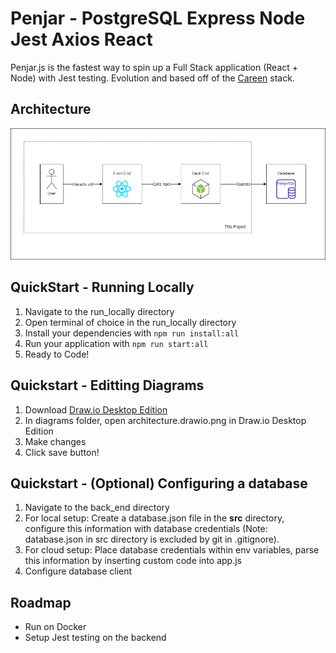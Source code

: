 # Penjar - PostgreSQL Express Node Jest Axios React

Penjar.js is the fastest way to spin up a Full Stack application (React + Node) with Jest testing. Evolution and based off of the [Careen](https://github.com/NguyenAndrew/careen) stack. 

## Architecture

![Architecture](diagrams/architecture.drawio.png)

## QuickStart - Running Locally
1. Navigate to the run_locally directory
2. Open terminal of choice in the run_locally directory
3. Install your dependencies with ```npm run install:all```
5. Run your application with ```npm run start:all```
6. Ready to Code!

## Quickstart - Editting Diagrams
1. Download [Draw.io Desktop Edition](https://github.com/jgraph/drawio-desktop/releases)
2. In diagrams folder, open architecture.drawio.png in Draw.io Desktop Edition
3. Make changes
4. Click save button!

## Quickstart - (Optional) Configuring a database
1. Navigate to the back_end directory
2. For local setup: Create a database.json file in the **src** directory, configure this information with database credentials (Note: database.json in src directory is excluded by git in .gitignore).
3. For cloud setup: Place database credentials within env variables, parse this information by inserting custom code into app.js
4. Configure database client

## Roadmap
* Run on Docker
* Setup Jest testing on the backend